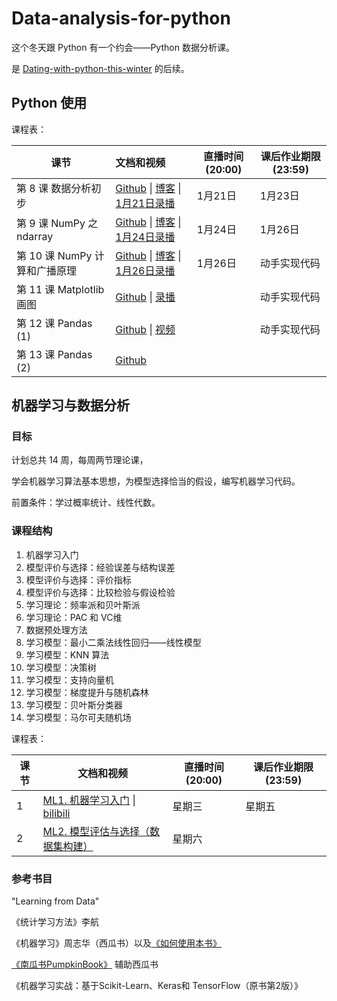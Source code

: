 # Data-analysis-for-python

这个冬天跟 Python 有一个约会——Python 数据分析课。

是 [Dating-with-python-this-winter](https://github.com/xrandx/Dating-with-python-this-winter) 的后续。

## Python 使用

课程表：

| 课节 | 文档和视频 | 直播时间(20:00) | 课后作业期限(23:59) |
| ---- | :----------------------------------------------------------- | --------------- | ------------------- |
| 第 8 课 数据分析初步 | [Github](https://github.com/xrandx/Data-analysis-for-python/blob/master/%E7%AC%AC%208%20%E8%AF%BE%20%E6%95%B0%E6%8D%AE%E5%88%86%E6%9E%90%E5%88%9D%E6%AD%A5.md) \| [博客](http://benearyou.com/lesson-8-preliminary-data-analysis/) \| [1月21日录播](https://www.bilibili.com/video/BV1ny4y1p7ib/) | 1月21日 | 1月23日 |
| 第 9 课 NumPy 之 ndarray | [Github](https://github.com/xrandx/Data-analysis-for-python/blob/master/%E7%AC%AC%208%20%E8%AF%BE%20%E6%95%B0%E6%8D%AE%E5%88%86%E6%9E%90%E5%88%9D%E6%AD%A5.md) \| [博客](http://benearyou.com/lesson-8-preliminary-data-analysis/) \| [1月24日录播](https://www.bilibili.com/video/BV1Et4y167QC/) | 1月24日 | 1月26日 |
| 第 10 课 NumPy 计算和广播原理 | [Github](https://github.com/xrandx/Data-analysis-for-python/blob/master/%E7%AC%AC%2010%20%E8%AF%BE%20NumPy%20%E8%AE%A1%E7%AE%97%E5%92%8C%E5%B9%BF%E6%92%AD%E5%8E%9F%E7%90%86.md) \| [博客](http://benearyou.com/lesson-10-numpy-computing-and-broadcasting-principles/) \| [1月26日录播](https://www.bilibili.com/video/BV1e54y1s7L9/) | 1月26日 | 动手实现代码 |
| 第 11 课 Matplotlib 画图 | [Github](https://github.com/xrandx/Data-analysis-for-python/blob/master/%E7%AC%AC%2011%20%E8%AF%BE%20Matplotlib%20%E7%94%BB%E5%9B%BE.md) \| [录播](https://www.bilibili.com/video/BV1cX4y1N7uG/) |  | 动手实现代码 |
| 第 12 课 Pandas (1) | [Github](https://github.com/xrandx/Data-analysis-for-python/blob/master/%E7%AC%AC%2012%20%E8%AF%BE%20Pandas%20(1).md) \| [视频](https://www.bilibili.com/video/BV1ko4y1d77U/) |  | 动手实现代码 |
| 第 13 课 Pandas (2) | [Github](https://github.com/xrandx/Data-analysis-for-python/blob/master/%E7%AC%AC%2013%20%E8%AF%BE%20Pandas%20(2).md) | |  |

## 机器学习与数据分析

### 目标

计划总共 14 周，每周两节理论课，

学会机器学习算法基本思想，为模型选择恰当的假设，编写机器学习代码。

前置条件：学过概率统计、线性代数。

### 课程结构

1. 机器学习入门
2. 模型评价与选择：经验误差与结构误差
3. 模型评价与选择：评价指标
4. 模型评价与选择：比较检验与假设检验
6. 学习理论：频率派和贝叶斯派
7. 学习理论：PAC 和 VC维
8. 数据预处理方法
8. 学习模型：最小二乘法线性回归——线性模型
9. 学习模型：KNN 算法
10. 学习模型：决策树
11. 学习模型：支持向量机
12. 学习模型：梯度提升与随机森林
13. 学习模型：贝叶斯分类器
14. 学习模型：马尔可夫随机场



课程表：

| 课节 | 文档和视频                                                   | 直播时间(20:00) | 课后作业期限(23:59) |
| ---- | ------------------------------------------------------------ | --------------- | ------------------- |
| 1    | [ML1. 机器学习入门](https://github.com/xrandx/Data-analysis-for-python/blob/master/ML1.%20%E6%9C%BA%E5%99%A8%E5%AD%A6%E4%B9%A0%E5%85%A5%E9%97%A8.ipynb) \| [bilibili](https://www.bilibili.com/video/BV1LZ4y1P7gB/) | 星期三          | 星期五              |
| 2    | [ML2. 模型评估与选择（数据集构建）](https://github.com/xrandx/Data-analysis-for-python/blob/master/ML2.%20%E6%A8%A1%E5%9E%8B%E8%AF%84%E4%BC%B0%E4%B8%8E%E9%80%89%E6%8B%A9%EF%BC%88%E6%95%B0%E6%8D%AE%E9%9B%86%E6%9E%84%E5%BB%BA%EF%BC%89.ipynb) | 星期六          |                     |



### 参考书目

"Learning from Data"

《统计学习方法》李航

《机器学习》周志华（西瓜书）以及[《如何使用本书》](https://cs.nju.edu.cn/zhouzh/zhouzh.files/publication/MLbook2016.htm)

[《南瓜书PumpkinBook》](https://datawhalechina.github.io/pumpkin-book/#/) 辅助西瓜书

《机器学习实战：基于Scikit-Learn、Keras和 TensorFlow（原书第2版）》